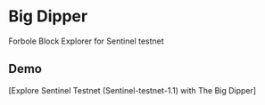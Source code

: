 # Big Dipper
Forbole Block Explorer for Sentinel testnet

## Demo
[Explore Sentinel Testnet (Sentinel-testnet-1.1) with The Big Dipper]


